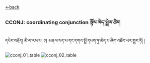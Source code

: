 [<-back](bo/ཚིག་གཤིས་/UD_POS.md)


### CCONJ: coordinating conjunction ལྟོས་མེད་སྦྲེལ་ཚིག

དཔེར་བརྗོད། མི་ལ་རས་པ། 
༡) མནལ་སད་པ་དང་དགའ་སྤྲོ་དཔག་ཏུ་མེད་པ་ཞིག་འཐོབ་པར་གྱུར་ཏོ། །

![cconj_01_table](../../bo/table_images/CCONJ_01.png)
![cconj_02_table](../../bo/table_images/CCONJ_02.png)
